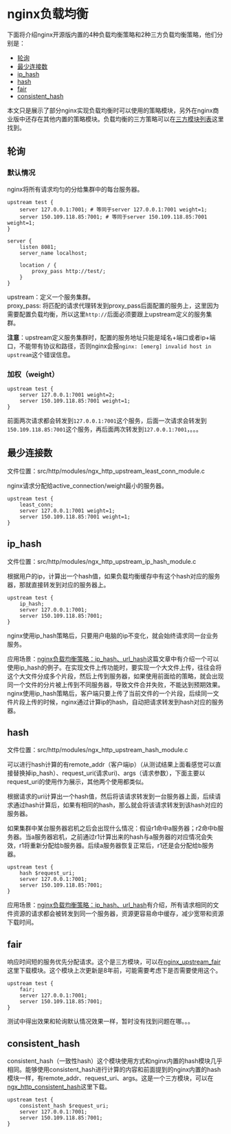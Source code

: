 # nginx负载均衡

下面将介绍nginx开源版内置的4种负载均衡策略和2种三方负载均衡策略，他们分别是：
- [轮询](#轮询)
- [最少连接数](#最少连接数)
- [ip_hash](#ip_hash)
- [hash](#hash)
- [fair](#fair)
- [consistent_hash](#consistent_hash)

本文只是展示了部分nginx实现负载均衡时可以使用的策略模块，另外在nginx商业版中还存在其他内置的策略模块。负载均衡的三方策略可以在[三方模块列表](https://www.nginx.com/resources/wiki/modules/)这里找到。

## 轮询

### 默认情况

nginx将所有请求均匀的分给集群中的每台服务器。

```
upstream test {
	server 127.0.0.1:7001; # 等同于server 127.0.0.1:7001 weight=1;
	server 150.109.118.85:7001; # 等同于server 150.109.118.85:7001 weight=1;
}

server {
	listen 8081;
	server_name localhost;

	location / {
		proxy_pass http://test/;
	}
}
```
upstream：定义一个服务集群。  
proxy_pass: 将匹配的请求代理转发到proxy_pass后面配置的服务上，这里因为需要配置负载均衡，所以这里`http://`后面必须要跟上upstream定义的服务集群。

**注意**：upstream定义服务集群时，配置的服务地址只能是域名+端口或者ip+端口，不能带有协议和路径，否则nginx会报`nginx: [emerg] invalid host in upstream`这个错误信息。

### 加权（weight）

```
upstream test {
	server 127.0.0.1:7001 weight=2;
	server 150.109.118.85:7001 weight=1;
}
```
前面两次请求都会转发到`127.0.0.1:7001`这个服务，后面一次请求会转发到`150.109.118.85:7001`这个服务，再后面两次转发到`127.0.0.1:7001`，。。。

## 最少连接数

文件位置：src/http/modules/ngx_http_upstream_least_conn_module.c

nginx请求分配给active_connection/weight最小的服务器。

```
upstream test {
  	least_conn;
	server 127.0.0.1:7001 weight=1;
	server 150.109.118.85:7001 weight=1;
}
```

## ip_hash

文件位置：src/http/modules/ngx_http_upstream_ip_hash_module.c

根据用户的ip，计算出一个hash值，如果负载均衡缓存中有这个hash对应的服务器，那就直接转发到对应的服务器上。

```
upstream test {
  	ip_hash;
	server 127.0.0.1:7001;
	server 150.109.118.85:7001;
}
```

nginx使用ip_hash策略后，只要用户电脑的ip不变化，就会始终请求同一台业务服务。

应用场景：[nginx负载均衡策略：ip_hash、url_hash](https://blog.csdn.net/xqhys/article/details/81788358)这篇文章中有介绍一个可以使用ip_hash的例子。在实现文件上传功能时，要实现一个大文件上传，往往会将这个大文件分成多个片段，然后上传到服务器，如果使用前面给的策略，就会出现同一个文件的分片被上传到不同服务器，导致文件合并失败，不能达到预期效果。nginx使用ip_hash策略后，客户端只要上传了当前文件的一个片段，后续同一文件片段上传的时候，nginx通过计算ip的hash，自动把请求转发到hash对应的服务器。

## hash

文件位置：src/http/modules/ngx_http_upstream_hash_module.c

可以进行hash计算的有remote_addr（客户端ip）（从测试结果上面看感觉可以直接替换掉ip_hash）、request_uri(请求uri)、args（请求参数），下面主要以request_uri的使用作为展示，其他两个使用都类似。

根据请求的uri计算出一个hash值，然后将该请求转发到一台服务器上面，后续请求通过hash计算后，如果有相同的hash，那么就会将该请求转发到该hash对应的服务器。

如果集群中某台服务器宕机之后会出现什么情况：假设r1命中a服务器；r2命中b服务器。当a服务器宕机，之前通过r1计算出来的hash与a服务器的对应情况会失效，r1将重新分配给b服务器。后续a服务器恢复正常后，r1还是会分配给b服务器。

```
upstream test {
  	hash $request_uri;
	server 127.0.0.1:7001;
	server 150.109.118.85:7001;
}
```

应用场景：[nginx负载均衡策略：ip_hash、url_hash](https://blog.csdn.net/xqhys/article/details/81788358)有介绍，所有请求相同的文件资源的请求都会被转发到同一个服务器，资源更容易命中缓存，减少宽带和资源下载时间。

## fair

响应时间短的服务优先分配请求。这个是三方模块，可以在[nginx_upstream_fair](https://github.com/gnosek/nginx-upstream-fair/tree/master)这里下载模块。这个模块上次更新是8年前，可能需要考虑下是否需要使用这个。

```
upstream test {
	fair;
	server 127.0.0.1:7001;
	server 150.109.118.85:7001;
}
```

测试中得出效果和轮询默认情况效果一样，暂时没有找到问题在哪。。。

## consistent_hash

consistent_hash（一致性hash）这个模块使用方式和nginx内置的hash模块几乎相同。能够使用consistent_hash进行计算的内容和前面提到的nginx内置的hash模块一样，有remote_addr、request_uri、args。这是一个三方模块，可以在[ngx_http_consistent_hash](https://github.com/replay/ngx_http_consistent_hash)这里下载。

```
upstream test {
	consistent_hash $request_uri;
	server 127.0.0.1:7001;
	server 150.109.118.85:7001;
}
```
